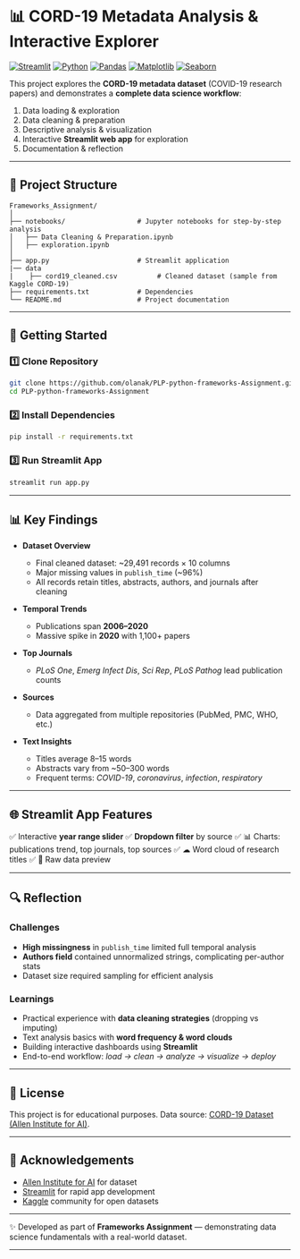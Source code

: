 # 📊 CORD-19 Metadata Analysis & Interactive Explorer

[![Streamlit](https://img.shields.io/badge/Framework-Streamlit-ff4b4b)](https://streamlit.io/)
[![Python](https://img.shields.io/badge/Python-3.8+-blue)](https://www.python.org/)
[![Pandas](https://img.shields.io/badge/Library-pandas-yellow)](https://pandas.pydata.org/)
[![Matplotlib](https://img.shields.io/badge/Library-matplotlib-orange)](https://matplotlib.org/)
[![Seaborn](https://img.shields.io/badge/Library-seaborn-green)](https://seaborn.pydata.org/)

This project explores the **CORD-19 metadata dataset** (COVID-19 research papers) and demonstrates a **complete data science workflow**:

1. Data loading & exploration
2. Data cleaning & preparation
3. Descriptive analysis & visualization
4. Interactive **Streamlit web app** for exploration
5. Documentation & reflection

---

## 📂 Project Structure

```
Frameworks_Assignment/
│
├── notebooks/                  # Jupyter notebooks for step-by-step analysis
│   ├── Data Cleaning & Preparation.ipynb
│   ├── exploration.ipynb
│
├── app.py                      # Streamlit application
|── data
|    ├── cord19_cleaned.csv          # Cleaned dataset (sample from Kaggle CORD-19)
├── requirements.txt            # Dependencies
└── README.md                   # Project documentation
```

---

## 🚀 Getting Started

### 1️⃣ Clone Repository

```bash
git clone https://github.com/olanak/PLP-python-frameworks-Assignment.git
cd PLP-python-frameworks-Assignment
```

### 2️⃣ Install Dependencies

```bash
pip install -r requirements.txt
```

### 3️⃣ Run Streamlit App

```bash
streamlit run app.py
```

---

## 📊 Key Findings

* **Dataset Overview**

  * Final cleaned dataset: ~29,491 records × 10 columns
  * Major missing values in `publish_time` (~96%)
  * All records retain titles, abstracts, authors, and journals after cleaning

* **Temporal Trends**

  * Publications span **2006–2020**
  * Massive spike in **2020** with 1,100+ papers

* **Top Journals**

  * *PLoS One*, *Emerg Infect Dis*, *Sci Rep*, *PLoS Pathog* lead publication counts

* **Sources**

  * Data aggregated from multiple repositories (PubMed, PMC, WHO, etc.)

* **Text Insights**

  * Titles average 8–15 words
  * Abstracts vary from ~50–300 words
  * Frequent terms: *COVID-19*, *coronavirus*, *infection*, *respiratory*

---

## 🌐 Streamlit App Features

✅ Interactive **year range slider**
✅ **Dropdown filter** by source
✅ 📊 Charts: publications trend, top journals, top sources
✅ ☁ Word cloud of research titles
✅ 🔎 Raw data preview

---

## 🔍 Reflection

### Challenges

* **High missingness** in `publish_time` limited full temporal analysis
* **Authors field** contained unnormalized strings, complicating per-author stats
* Dataset size required sampling for efficient analysis

### Learnings

* Practical experience with **data cleaning strategies** (dropping vs imputing)
* Text analysis basics with **word frequency & word clouds**
* Building interactive dashboards using **Streamlit**
* End-to-end workflow: *load → clean → analyze → visualize → deploy*

---

## 📜 License

This project is for educational purposes. Data source: [CORD-19 Dataset (Allen Institute for AI)](https://www.kaggle.com/allen-institute-for-ai/CORD-19-research-challenge).

---

## 🙌 Acknowledgements

* [Allen Institute for AI](https://allenai.org/) for dataset
* [Streamlit](https://streamlit.io/) for rapid app development
* [Kaggle](https://www.kaggle.com/) community for open datasets

---

✨ Developed as part of **Frameworks Assignment** — demonstrating data science fundamentals with a real-world dataset.

---
